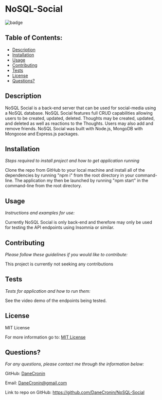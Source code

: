  
  # NoSQL-Social
  ![badge](https://img.shields.io/badge/License-MIT-yellow.svg)

  ## Table of Contents:
  * [Description](#Description)
  * [Installation](#installation)
  * [Usage](#usage)
  * [Contributing](#Contributing)
  * [Tests](#Tests)
  * [License](#License)
  * [Questions?](#questions)

  ## Description
   NoSQL Social is a back-end server that can be used for social-media using a NoSQL database. NoSQL Social features full CRUD capabilities allowing users to be created, updated, deleted. Thoughts may be created, updated, and deleted as well as reactions to the Thoughts. Users may also add and remove friends. NoSQL Social was built with Node.js, MongoDB with Mongoose and Express.js packages.

  ## Installation
  *Steps required to install project and how to get application running*
  
  Clone the repo from GitHub to your local machine and install all of the dependencies by running "npm i" from the root directory in your command-line.   The application my then be launched by running "npm start" in the command-line from the root directory. 

  ## Usage
  *Instructions and examples for use:*

  Currently NoSQL Social is only back-end and therefore may only be used for testing the API endpoints using Insomnia or similar.

  ## Contributing
  *Please follow these guidelines if you would like to contribute:*

  This project is currently not seeking any contributions

  ## Tests
  *Tests for application and how to run them:*

  See the video demo of the endpoints being tested.

  ## License
  
  MIT License

  For more information go to: [MIT License](https://choosealicense.com/licenses/mit/)

  ## Questions?

  *For any questions, please contact me through the information below:*
 
  GitHub: [DaneCronin](https://github.com/DaneCronin)

  Email: DaneCronin@gmail.com

  Link to repo on GitHub: https://github.com/DaneCronin/NoSQL-Social

